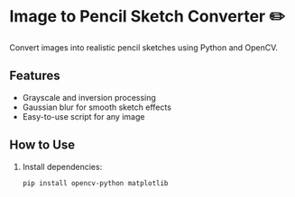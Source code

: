 # Image to Pencil Sketch Converter ✏️

Convert images into realistic pencil sketches using Python and OpenCV.

## Features
- Grayscale and inversion processing
- Gaussian blur for smooth sketch effects
- Easy-to-use script for any image

## How to Use
1. Install dependencies:
   ```bash
   pip install opencv-python matplotlib
